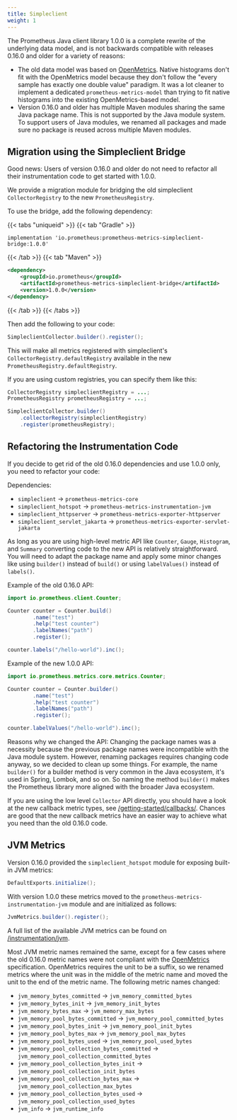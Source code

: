 ```yaml
---
title: Simpleclient
weight: 1
---
```


The Prometheus Java client library 1.0.0 is a complete rewrite of the underlying data model, and is not backwards compatible with releases 0.16.0 and older for a variety of reasons:

* The old data model was based on [OpenMetrics](https://openmetrics.io). Native histograms don't fit with the OpenMetrics model because they don't follow the "every sample has exactly one double value" paradigm. It was a lot cleaner to implement a dedicated `prometheus-metrics-model` than trying to fit native histograms into the existing OpenMetrics-based model.
* Version 0.16.0 and older has multiple Maven modules sharing the same Java package name. This is not supported by the Java module system. To support users of Java modules, we renamed all packages and made sure no package is reused across multiple Maven modules.

Migration using the Simpleclient Bridge
---------------------------------------

Good news: Users of version 0.16.0 and older do not need to refactor all their instrumentation code to get started with 1.0.0.

We provide a migration module for bridging the old simpleclient `CollectorRegistry` to the new `PrometheusRegistry`.

To use the bridge, add the following dependency:

{{< tabs "uniqueid" >}}
{{< tab "Gradle" >}}
```
implementation 'io.prometheus:prometheus-metrics-simpleclient-bridge:1.0.0'
```
{{< /tab >}}
{{< tab "Maven" >}}
```xml
<dependency>
    <groupId>io.prometheus</groupId>
    <artifactId>prometheus-metrics-simpleclient-bridge</artifactId>
    <version>1.0.0</version>
</dependency>
```
{{< /tab >}}
{{< /tabs >}}

Then add the following to your code:

```java
SimpleclientCollector.builder().register();
```

This will make all metrics registered with simpleclient's `CollectorRegistry.defaultRegistry` available in the new `PrometheusRegistry.defaultRegistry`.

If you are using custom registries, you can specify them like this:

```java
CollectorRegistry simpleclientRegistry = ...;
PrometheusRegistry prometheusRegistry = ...;

SimpleclientCollector.builder()
    .collectorRegistry(simpleclientRegistry)
    .register(prometheusRegistry);
```

Refactoring the Instrumentation Code
------------------------------------

If you decide to get rid of the old 0.16.0 dependencies and use 1.0.0 only, you need to refactor your code:

Dependencies:

* `simpleclient` -> `prometheus-metrics-core`
* `simpleclient_hotspot` -> `prometheus-metrics-instrumentation-jvm`
* `simpleclient_httpserver` -> `prometheus-metrics-exporter-httpserver`
* `simpleclient_servlet_jakarta` -> `prometheus-metrics-exporter-servlet-jakarta`

As long as you are using high-level metric API like `Counter`, `Gauge`, `Histogram`, and `Summary` converting code to the new API is relatively straightforward. You will need to adapt the package name and apply some minor changes like using `builder()` instead of `build()` or using `labelValues()` instead of `labels()`.

Example of the old 0.16.0 API:

```java
import io.prometheus.client.Counter;

Counter counter = Counter.build()
        .name("test")
        .help("test counter")
        .labelNames("path")
        .register();

counter.labels("/hello-world").inc();
```

Example of the new 1.0.0 API:

```java
import io.prometheus.metrics.core.metrics.Counter;

Counter counter = Counter.builder()
        .name("test")
        .help("test counter")
        .labelNames("path")
        .register();

counter.labelValues("/hello-world").inc();
```

Reasons why we changed the API: Changing the package names was a necessity because the previous package names were incompatible with the Java module system. However, renaming packages requires changing code anyway, so we decided to clean up some things. For example, the name `builder()` for a builder method is very common in the Java ecosystem, it's used in Spring, Lombok, and so on. So naming the method `builder()` makes the Prometheus library more aligned with the broader Java ecosystem.

If you are using the low level `Collector` API directly, you should have a look at the new callback metric types, see [/getting-started/callbacks/](../../getting-started/callbacks/). Chances are good that the new callback metrics have an easier way to achieve what you need than the old 0.16.0 code.

JVM Metrics
-----------

Version 0.16.0 provided the `simpleclient_hotspot` module for exposing built-in JVM metrics:

```java
DefaultExports.initialize();
```

With version 1.0.0 these metrics moved to the `prometheus-metrics-instrumentation-jvm` module and are initialized as follows:

```java
JvmMetrics.builder().register();
```

A full list of the available JVM metrics can be found on [/instrumentation/jvm](../../instrumentation/jvm/).

Most JVM metric names remained the same, except for a few cases where the old 0.16.0 metric names were not compliant with the [OpenMetrics](https://openmetrics.io) specification. OpenMetrics requires the unit to be a suffix, so we renamed metrics where the unit was in the middle of the metric name and moved the unit to the end of the metric name. The following metric names changed:

* `jvm_memory_bytes_committed` -> `jvm_memory_committed_bytes`
* `jvm_memory_bytes_init` -> `jvm_memory_init_bytes`
* `jvm_memory_bytes_max` -> `jvm_memory_max_bytes`
* `jvm_memory_pool_bytes_committed` -> `jvm_memory_pool_committed_bytes`
* `jvm_memory_pool_bytes_init` -> `jvm_memory_pool_init_bytes`
* `jvm_memory_pool_bytes_max` -> `jvm_memory_pool_max_bytes`
* `jvm_memory_pool_bytes_used` -> `jvm_memory_pool_used_bytes`
* `jvm_memory_pool_collection_bytes_committed` -> `jvm_memory_pool_collection_committed_bytes`
* `jvm_memory_pool_collection_bytes_init` -> `jvm_memory_pool_collection_init_bytes`
* `jvm_memory_pool_collection_bytes_max` -> `jvm_memory_pool_collection_max_bytes`
* `jvm_memory_pool_collection_bytes_used` -> `jvm_memory_pool_collection_used_bytes`
* `jvm_info` -> `jvm_runtime_info`
